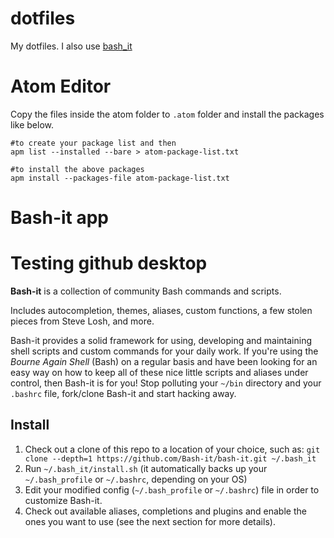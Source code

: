 # dotfiles

My dotfiles. I also use [bash_it](https://github.com/Bash-it/bash-it.git)


# Atom Editor
Copy the files inside the atom folder to `.atom` folder and install the packages like below.

```
#to create your package list and then
apm list --installed --bare > atom-package-list.txt

#to install the above packages
apm install --packages-file atom-package-list.txt
```

# Bash-it app
# Testing github desktop

**Bash-it** is a collection of community Bash commands and scripts.

Includes autocompletion, themes, aliases, custom functions, a few stolen pieces from Steve Losh, and more.

Bash-it provides a solid framework for using, developing and maintaining shell scripts and custom commands for your daily work. If you're using the _Bourne Again Shell_ (Bash) on a regular basis and have been looking for an easy way on how to keep all of these nice little scripts and aliases under control, then Bash-it is for you! Stop polluting your `~/bin` directory and your `.bashrc` file, fork/clone Bash-it and start hacking away.

## Install

1. Check out a clone of this repo to a location of your choice, such as: `git clone --depth=1 https://github.com/Bash-it/bash-it.git ~/.bash_it`
2. Run `~/.bash_it/install.sh` (it automatically backs up your `~/.bash_profile` or `~/.bashrc`, depending on your OS)
3. Edit your modified config (`~/.bash_profile` or `~/.bashrc`) file in order to customize Bash-it.
4. Check out available aliases, completions and plugins and enable the ones you want to use (see the next section for more details).
